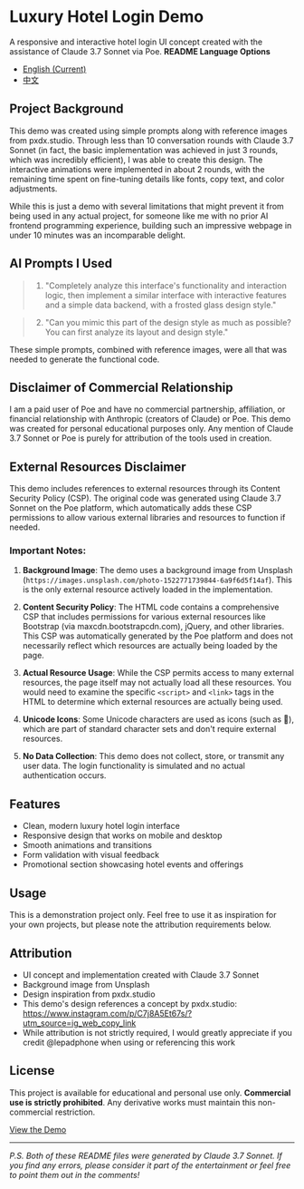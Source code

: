 # Luxury Hotel Login Demo

A responsive and interactive hotel login UI concept created with the assistance of Claude 3.7 Sonnet via Poe.
**README Language Options**
- [English (Current)](README.md)
- [中文](README.zh-CN.md)

## Project Background

This demo was created using simple prompts along with reference images from pxdx.studio. Through less than 10 conversation rounds with Claude 3.7 Sonnet (in fact, the basic implementation was achieved in just 3 rounds, which was incredibly efficient), I was able to create this design. The interactive animations were implemented in about 2 rounds, with the remaining time spent on fine-tuning details like fonts, copy text, and color adjustments.

While this is just a demo with several limitations that might prevent it from being used in any actual project, for someone like me with no prior AI frontend programming experience, building such an impressive webpage in under 10 minutes was an incomparable delight.

## AI Prompts I Used

> 1. "Completely analyze this interface's functionality and interaction logic, then implement a similar interface with interactive features and a simple data backend, with a frosted glass design style."

> 2. "Can you mimic this part of the design style as much as possible? You can first analyze its layout and design style."

These simple prompts, combined with reference images, were all that was needed to generate the functional code.

## Disclaimer of Commercial Relationship

I am a paid user of Poe and have no commercial partnership, affiliation, or financial relationship with Anthropic (creators of Claude) or Poe. This demo was created for personal educational purposes only. Any mention of Claude 3.7 Sonnet or Poe is purely for attribution of the tools used in creation.

## External Resources Disclaimer

This demo includes references to external resources through its Content Security Policy (CSP). The original code was generated using Claude 3.7 Sonnet on the Poe platform, which automatically adds these CSP permissions to allow various external libraries and resources to function if needed.

### Important Notes:

1. **Background Image**: The demo uses a background image from Unsplash (`https://images.unsplash.com/photo-1522771739844-6a9f6d5f14af`). This is the only external resource actively loaded in the implementation.

2. **Content Security Policy**: The HTML code contains a comprehensive CSP that includes permissions for various external resources like Bootstrap (via maxcdn.bootstrapcdn.com), jQuery, and other libraries. This CSP was automatically generated by the Poe platform and does not necessarily reflect which resources are actually being loaded by the page.

3. **Actual Resource Usage**: While the CSP permits access to many external resources, the page itself may not actually load all these resources. You would need to examine the specific `<script>` and `<link>` tags in the HTML to determine which external resources are actually being used.

4. **Unicode Icons**: Some Unicode characters are used as icons (such as 🔑), which are part of standard character sets and don't require external resources.

5. **No Data Collection**: This demo does not collect, store, or transmit any user data. The login functionality is simulated and no actual authentication occurs.

## Features

- Clean, modern luxury hotel login interface
- Responsive design that works on mobile and desktop
- Smooth animations and transitions
- Form validation with visual feedback
- Promotional section showcasing hotel events and offerings

## Usage

This is a demonstration project only. Feel free to use it as inspiration for your own projects, but please note the attribution requirements below.

## Attribution

- UI concept and implementation created with Claude 3.7 Sonnet
- Background image from Unsplash
- Design inspiration from pxdx.studio
- This demo's design references a concept by pxdx.studio: https://www.instagram.com/p/C7j8A5Et67s/?utm_source=ig_web_copy_link
- While attribution is not strictly required, I would greatly appreciate if you credit @lepadphone when using or referencing this work

## License

This project is available for educational and personal use only. **Commercial use is strictly prohibited**. Any derivative works must maintain this non-commercial restriction.

[View the Demo](luxury-hotel-login-demo-claude-3.7-sonnet.html)

---

*P.S. Both of these README files were generated by Claude 3.7 Sonnet. If you find any errors, please consider it part of the entertainment or feel free to point them out in the comments!*

